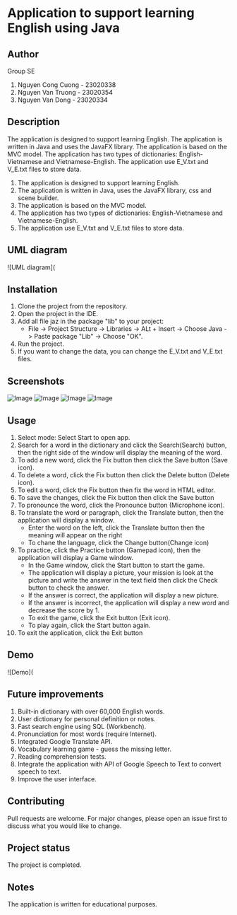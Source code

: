 # Application to support learning English using Java

## Author
Group SE
1. Nguyen Cong Cuong - 23020338
2. Nguyen Van Truong - 23020354
3. Nguyen Van Dong - 23020334

## Description
The application is designed to support learning English. The application is written in Java and uses the JavaFX library. The application is based on the MVC model. The application has two types of dictionaries: English-Vietnamese and Vietnamese-English. The application use E_V.txt and V_E.txt files to store data.
1. The application is designed to support learning English.
2. The application is written in Java, uses the JavaFX library, css and scene builder.
3. The application is based on the MVC model.
4. The application has two types of dictionaries: English-Vietnamese and Vietnamese-English.
5. The application use E_V.txt and V_E.txt files to store data.

## UML diagram
![UML diagram](

## Installation
1. Clone the project from the repository.
2. Open the project in the IDE.
3. Add all file jaz in the package "lib" to your project:
      + File ->  Project Structure -> Libraries -> ALt + Insert -> Choose Java -> Paste package "Lib" -> Choose "OK". 
4. Run the project.
5. If you want to change the data, you can change the E_V.txt and V_E.txt files.
## Screenshots
![Image]()
![Image]()
![Image]()
![Image]()

## Usage
1. Select mode: Select Start to open app.
2. Search for a word in the dictionary and click the Search(Search) button, then the right side of the window will display the meaning of the word.
3. To add a new word, click the Fix button then click the Save button (Save icon).
4. To delete a word,  click the Fix button then click the Delete button (Delete icon).
5. To edit a word, click the Fix button then fix the word in HTML editor.
6. To save the changes, click the Fix button then click the Save button
7. To pronounce the word, click the Pronounce button (Microphone icon).
8. To translate the word or paragraph, click the Translate button, then the application will display a window. 
    + Enter the word on the left, click the Translate button then the meaning will appear on the right
    + To chane the language, click the Change button(Change icon) 
9. To practice, click the Practice button (Gamepad icon), then the application will display a Game window.
    + In the Game window, click the Start button to start the game.
    + The application will display a picture, your mission is look at the picture and write the answer in the text field then click the Check button to check the answer.
    + If the answer is correct, the application will display a new picture.
    + If the answer is incorrect, the application will display a new word and decrease the score by 1.
    + To exit the game, click the Exit button (Exit icon).
    + To play again, click the Start button again.
10. To exit the application, click the Exit button

## Demo
![Demo](

## Future improvements
1. Built-in dictionary with over 60,000 English words. 
2. User dictionary for personal definition or notes.
3. Fast search engine using SQL (Workbench). 
4. Pronunciation for most words (require Internet). 
5. Integrated Google Translate API. 
6. Vocabulary learning game - guess the missing letter. 
7. Reading comprehension tests. 
8. Integrate the application with API of Google Speech to Text to convert speech to text. 
9. Improve the user interface.

## Contributing
Pull requests are welcome. For major changes, please open an issue first to discuss what you would like to change.

## Project status
The project is completed.

## Notes
The application is written for educational purposes.